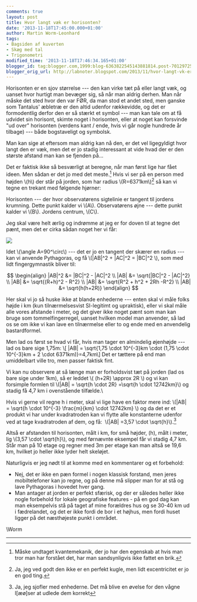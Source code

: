 ```yaml
---
comments: true
layout: post
title: Hvor langt væk er horisonten?
date: '2013-11-18T17:45:00.000+01:00'
author: Martin Worm-Leonhard
tags:
- Bagsiden af kuverten
- Skæg med tal
- Trigonometri
modified_time: '2013-11-18T17:46:34.165+01:00'
blogger_id: tag:blogger.com,1999:blog-6363822545143881814.post-7012972597053956514
blogger_orig_url: http://labnoter.blogspot.com/2013/11/hvor-langt-vk-er-horisonten.html
---
```


Horisonten er en sjov størrelse --- den kan virke tæt på eller langt væk,
og uanset hvor hurtigt man bevæger sig, så når man aldrig derhen. Man
når måske det sted hvor den var FØR, da man stod et andet sted, men
ganske som Tantalus' æbletræ er den altid udenfor rækkevidde, og det er
formodentlig derfor den er så stærkt et symbol --- man kan tale om at få
udvidet sin horisont, skimte noget i horisonten, eller at noget kan
forsvinde "ud over" horisonten (verdens kant / ende, hvis vi går nogle
hundrede år tilbage) --- både bogstaveligt og symbolsk. 

Man kan sige at
eftersom man aldrig kan nå den, er det vel ligegyldigt hvor langt den er
væk, men det er jo stadig interessant at vide hvad der er den største
afstand man kan se fjenden på...

Det er faktisk ikke så besværligt at beregne, når man først lige har
fået ideen. Men sådan er det jo med det meste.[^1] Hvis vi ser på en
person med højden \\(h\\) der står på jorden, som har radius
\\(R=6371km\\)[^2] så kan vi tegne en trekant med følgende hjørner:

Horisonten --- der hvor observatørens sigtelinie er tangent til jordens
krumning. Dette punkt kalder vi \\(A\\). Observatørens øjne --- dette
punkt kalder vi \\(B\\). Jordens centrum, \\(C\\). 

Jeg skal være helt
ærlig og indrømme at jeg er for doven til at tegne det pænt, men det er
cirka sådan noget her vi får:

[![]({{site.url}}/images/a5af5c1a5eac646240415eda96763c85.jpg)]({{site.url}}/images/851cd1cb63d57dcac1218abc4e491709.jpg)

Idet \\(\angle A=90^\circ\\) --- det er jo en tangent der skærer en
radius --- kan vi anvende Pythagoras, og få \\(|AB|^2 + |AC|^2 =
|BC|^2 \\), som med lidt fingergymnastik bliver til:

$$
\begin{align}
|AB|^2 &= |BC|^2 - |AC|^2 \\
|AB| &= \sqrt{|BC|^2 - |AC|^2} \\
|AB| &= \sqrt{(R+h)^2 - R^2} \\
|AB| &= \sqrt{R^2 + h^2 + 2Rh -R^2} \\
|AB| &= \sqrt{h(h+2R)}
\end{align}
$$

Her skal vi jo så huske ikke at blande enhederne --- enten skal vi måle
folks højde i km (kun tilnærmelsesvist SI-legitimt og upraktisk), eller
vi skal måle alle vores afstande i meter, og det giver ikke noget pænt
som man kan bruge som tommelfingerregel, uanset hvilken model man
anvender, så lad os se om ikke vi kan lave en tilnærmelse eller to og
ende med en anvendelig bastardformel. 

Men lad os først se hvad vi får,
hvis man tager en almindelig øjenhøjde --- lad os bare sige 1,75m:
\\[ |AB| = \sqrt{1,75 \cdot 10^{-3}km \cdot (1,75 \cdot 10^{-3}km + 2
\cdot 6371km)}=4,7km\\] 
Det er tættere på end man umiddelbart ville
tro, men passer faktisk fint.

Vi kan nu observere at så længe man er forholdsvist tæt på jorden (lad
os bare sige under 1km), så er leddet \\( (h+2R) \approx 2R \\) og vi
kan forsimple formlen til \\(|AB| = \sqrt{h \cdot 2R} =\sqrt{h \cdot
12742km}\\) og stadig få 4,7 km i ovenstående tilfælde.\

Hvis vi gerne vil regne h i meter, skal vi lige have en faktor mere ind:
\\(|AB| = \sqrt{h \cdot 10^{-3} \frac{m}{km} \cdot 12742km} \\) og
da det er et produkt vi har under kvadratroden kan vi flytte alle
konstanterne udenfor ved at tage kvadratroden af dem, og få:  \\(|AB|
=3,57 \cdot \sqrt{h}\\).[^3]

Altså er afstanden til horisonten, målt i km, for små højder, \(h\),
målt i meter, lig \\(3,57 \cdot \sqrt{h}\\), og med førnævnte eksempel
får vi stadig 4,7 km. Står man på 10 etage og regner med 3m per etage
kan man altså se 19,6 km, hvilket jo heller ikke lyder helt skeløjet.

Naturligvis er jeg nødt til at komme med en kommentarer og et
forbehold:


-   Nej, det er ikke en pæn formel i nogen klassisk forstand, men jeres
    mobiltelefoner kan jo regne, og på denne må slipper man for at stå
    og lave Pythagoras i hovedet hver gang.
-   Man antager at jorden er perfekt sfærisk, og der er således heller
    ikke nogle forbehold for lokale geografiske features - på en god dag
    kan man eksempelvis stå på taget af mine forældres hus og se 30-40
    km ud i fædrelandet, og det er ikke fordi de bor i et højhus, men
    fordi huset ligger på det næsthøjeste punkt i området.

\\Worm

------------------------------------------------------------------------

[^1]: Måske undtaget kvantemekanik, der jo har den egenskab at hvis man
    tror man har forstået det, har man sandsynligvis ikke fattet en brik.

[^2]: Ja, jeg ved godt den ikke er en perfekt kugle, men lidt
    excentricitet er jo en god ting.

[^3]: Ja, jeg sjofler med enhederne. Det må blive en øvelse for den
    vågne l\[æø\]ser at udlede dem korrekt
